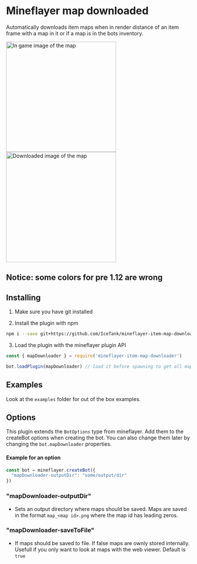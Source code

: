 # Mineflayer map downloaded
Automatically downloads item maps when in render distance of an item frame with a map in it or if a map is in the bots inventory.


<img src="https://user-images.githubusercontent.com/61137113/151663467-1d665cac-2a45-4948-b218-3e146a7cbf95.png" height="300px" alt="In game image of the map">
<img src="https://user-images.githubusercontent.com/61137113/151663482-8ecb28c7-52f4-4e4b-87fd-717da4624b1e.png" height="300px" alt="Downloaded image of the map" style="image-rendering: pixelated;">

## Notice: some colors for pre 1.12 are wrong

## Installing
1. Make sure you have git installed

2. Install the plugin with npm
```bash
npm i --save git+https://github.com/IceTank/mineflayer-item-map-downloader.git
```
3. Load the plugin with the mineflayer plugin API
```javascript
const { mapDownloader } = require('mineflayer-item-map-downloader')

bot.loadPlugin(mapDownloader) // load it before spawning to get all maps
```

## Examples
Look at the `examples` folder for out of the box examples.

## Options
This plugin extends the `BotOptions` type from mineflayer. Add them to the createBot options when creating the bot. You can also change them later by changing the `bot.mapDownloader` properties.

#### Example for an option
```javascript
const bot = mineflayer.createBot({
  "mapDownloader-outputDir": "some/output/dir"
})
```

### "mapDownloader-outputDir"
  - Sets an output directory where maps should be saved. Maps are saved in the format `map_<map id>.png` where the map id has leading zeros.

### "mapDownloader-saveToFile"
  - If maps should be saved to file. If false maps are ownly stored internally. Usefull if you only want to look at maps with the web viewer. Default is `true`
